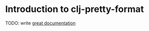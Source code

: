 # Introduction to clj-pretty-format

TODO: write [great documentation](http://jacobian.org/writing/great-documentation/what-to-write/)
